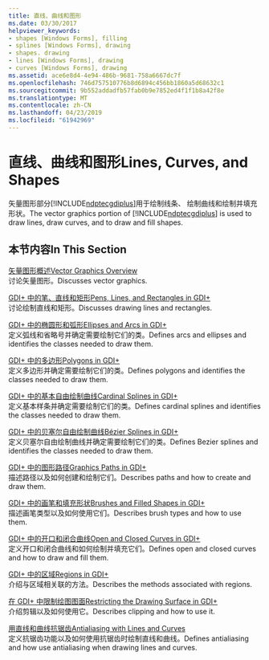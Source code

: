```yaml
---
title: 直线、曲线和图形
ms.date: 03/30/2017
helpviewer_keywords:
- shapes [Windows Forms], filling
- splines [Windows Forms], drawing
- shapes. drawing
- lines [Windows Forms], drawing
- curves [Windows Forms], drawing
ms.assetid: ace6e8d4-4e94-486b-9681-758a6667dc7f
ms.openlocfilehash: 746d757510776b8d6894c456bb1860a5d68632c1
ms.sourcegitcommit: 9b552addadfb57fab0b9e7852ed4f1f1b8a42f8e
ms.translationtype: MT
ms.contentlocale: zh-CN
ms.lasthandoff: 04/23/2019
ms.locfileid: "61942969"
---
```

# <a name="lines-curves-and-shapes"></a><span data-ttu-id="1869a-102">直线、曲线和图形</span><span class="sxs-lookup"><span data-stu-id="1869a-102">Lines, Curves, and Shapes</span></span>
<span data-ttu-id="1869a-103">矢量图形部分[!INCLUDE[ndptecgdiplus](../../../../includes/ndptecgdiplus-md.md)]用于绘制线条、 绘制曲线和绘制并填充形状。</span><span class="sxs-lookup"><span data-stu-id="1869a-103">The vector graphics portion of [!INCLUDE[ndptecgdiplus](../../../../includes/ndptecgdiplus-md.md)] is used to draw lines, draw curves, and to draw and fill shapes.</span></span>  
  
## <a name="in-this-section"></a><span data-ttu-id="1869a-104">本节内容</span><span class="sxs-lookup"><span data-stu-id="1869a-104">In This Section</span></span>  
 [<span data-ttu-id="1869a-105">矢量图形概述</span><span class="sxs-lookup"><span data-stu-id="1869a-105">Vector Graphics Overview</span></span>](vector-graphics-overview.md)  
 <span data-ttu-id="1869a-106">讨论矢量图形。</span><span class="sxs-lookup"><span data-stu-id="1869a-106">Discusses vector graphics.</span></span>  
  
 [<span data-ttu-id="1869a-107">GDI+ 中的笔、直线和矩形</span><span class="sxs-lookup"><span data-stu-id="1869a-107">Pens, Lines, and Rectangles in GDI+</span></span>](pens-lines-and-rectangles-in-gdi.md)  
 <span data-ttu-id="1869a-108">讨论绘制直线和矩形。</span><span class="sxs-lookup"><span data-stu-id="1869a-108">Discusses drawing lines and rectangles.</span></span>  
  
 [<span data-ttu-id="1869a-109">GDI+ 中的椭圆形和弧形</span><span class="sxs-lookup"><span data-stu-id="1869a-109">Ellipses and Arcs in GDI+</span></span>](ellipses-and-arcs-in-gdi.md)  
 <span data-ttu-id="1869a-110">定义弧线和省略号并确定需要绘制它们的类。</span><span class="sxs-lookup"><span data-stu-id="1869a-110">Defines arcs and ellipses and identifies the classes needed to draw them.</span></span>  
  
 [<span data-ttu-id="1869a-111">GDI+ 中的多边形</span><span class="sxs-lookup"><span data-stu-id="1869a-111">Polygons in GDI+</span></span>](polygons-in-gdi.md)  
 <span data-ttu-id="1869a-112">定义多边形并确定需要绘制它们的类。</span><span class="sxs-lookup"><span data-stu-id="1869a-112">Defines polygons and identifies the classes needed to draw them.</span></span>  
  
 [<span data-ttu-id="1869a-113">GDI+ 中的基本自由绘制曲线</span><span class="sxs-lookup"><span data-stu-id="1869a-113">Cardinal Splines in GDI+</span></span>](cardinal-splines-in-gdi.md)  
 <span data-ttu-id="1869a-114">定义基本样条并确定需要绘制它们的类。</span><span class="sxs-lookup"><span data-stu-id="1869a-114">Defines cardinal splines and identifies the classes needed to draw them.</span></span>  
  
 [<span data-ttu-id="1869a-115">GDI+ 中的贝塞尔自由绘制曲线</span><span class="sxs-lookup"><span data-stu-id="1869a-115">Bézier Splines in GDI+</span></span>](bezier-splines-in-gdi.md)  
 <span data-ttu-id="1869a-116">定义贝塞尔自由绘制曲线并确定需要绘制它们的类。</span><span class="sxs-lookup"><span data-stu-id="1869a-116">Defines Bezier splines and identifies the classes needed to draw them.</span></span>  
  
 [<span data-ttu-id="1869a-117">GDI+ 中的图形路径</span><span class="sxs-lookup"><span data-stu-id="1869a-117">Graphics Paths in GDI+</span></span>](graphics-paths-in-gdi.md)  
 <span data-ttu-id="1869a-118">描述路径以及如何创建和绘制它们。</span><span class="sxs-lookup"><span data-stu-id="1869a-118">Describes paths and how to create and draw them.</span></span>  
  
 [<span data-ttu-id="1869a-119">GDI+ 中的画笔和填充形状</span><span class="sxs-lookup"><span data-stu-id="1869a-119">Brushes and Filled Shapes in GDI+</span></span>](brushes-and-filled-shapes-in-gdi.md)  
 <span data-ttu-id="1869a-120">描述画笔类型以及如何使用它们。</span><span class="sxs-lookup"><span data-stu-id="1869a-120">Describes brush types and how to use them.</span></span>  
  
 [<span data-ttu-id="1869a-121">GDI+ 中的开口和闭合曲线</span><span class="sxs-lookup"><span data-stu-id="1869a-121">Open and Closed Curves in GDI+</span></span>](open-and-closed-curves-in-gdi.md)  
 <span data-ttu-id="1869a-122">定义开口和闭合曲线和如何绘制并填充它们。</span><span class="sxs-lookup"><span data-stu-id="1869a-122">Defines open and closed curves and how to draw and fill them.</span></span>  
  
 [<span data-ttu-id="1869a-123">GDI+ 中的区域</span><span class="sxs-lookup"><span data-stu-id="1869a-123">Regions in GDI+</span></span>](regions-in-gdi.md)  
 <span data-ttu-id="1869a-124">介绍与区域相关联的方法。</span><span class="sxs-lookup"><span data-stu-id="1869a-124">Describes the methods associated with regions.</span></span>  
  
 [<span data-ttu-id="1869a-125">在 GDI+ 中限制绘图图面</span><span class="sxs-lookup"><span data-stu-id="1869a-125">Restricting the Drawing Surface in GDI+</span></span>](restricting-the-drawing-surface-in-gdi.md)  
 <span data-ttu-id="1869a-126">介绍剪辑以及如何使用它。</span><span class="sxs-lookup"><span data-stu-id="1869a-126">Describes clipping and how to use it.</span></span>  
  
 [<span data-ttu-id="1869a-127">用直线和曲线抗锯齿</span><span class="sxs-lookup"><span data-stu-id="1869a-127">Antialiasing with Lines and Curves</span></span>](antialiasing-with-lines-and-curves.md)  
 <span data-ttu-id="1869a-128">定义抗锯齿功能以及如何使用抗锯齿时绘制直线和曲线。</span><span class="sxs-lookup"><span data-stu-id="1869a-128">Defines antialiasing and how use antialiasing when drawing lines and curves.</span></span>
